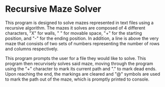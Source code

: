 # Recursive Maze Solver

This program is designed to solve mazes represented in text files using a recursive algorithm. The mazes it solves are composed of 4 different characters, "X" for walls, " " for movable space, "+" for the starting position, and "-" for the ending position. In addition, a line is above the very maze that consists of two sets of numbers representing the number of rows and columns respectively.

This program prompts the user for a file they would like to solve. This program then recurvisely solves said maze, moving through the program using the "+" character to mark its current path and "." to mark dead ends. Upon reaching the end, the markings are cleared and "@" symbols are used to mark the path out of the maze, which is promptly printed to console.
